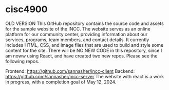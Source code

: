 # cisc4900

OLD VERSION 
This GitHub repository contains the source code and assets for the sample website of the INCC. The website serves as an online platform for our community center, providing information about our services, programs, team members, and contact details. It currently includes HTML, CSS, and image files that are used to build and style some content for the site. There will be NO NEW CODE in this repository, since I am noww using React, and have created two new repos. Please see the following repos. 

Frontend: https://github.com/sannasher/incc-client
Backend: https://github.com/sannasher/incc-server
The website with react is a work in progress, with a completion goal of May 12, 2024. 
